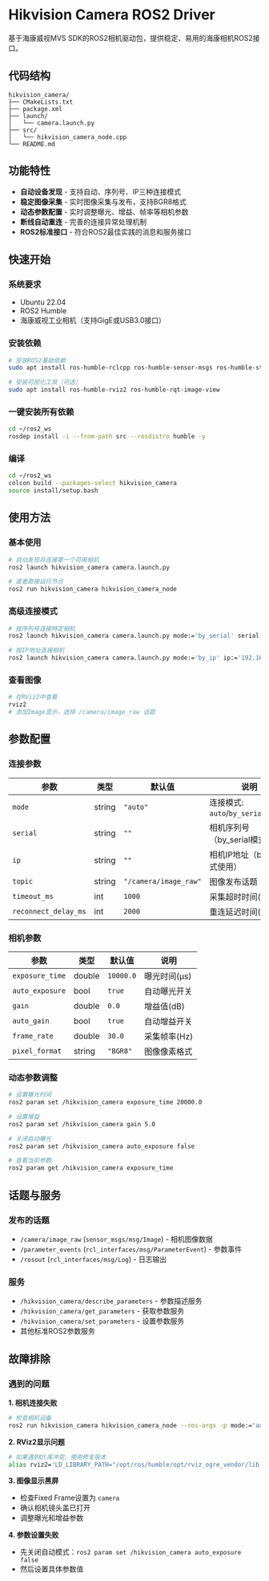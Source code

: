 # Hikvision Camera ROS2 Driver

基于海康威视MVS SDK的ROS2相机驱动包，提供稳定、易用的海康相机ROS2接口。

## 代码结构

```
hikvision_camera/
├── CMakeLists.txt
├── package.xml
├── launch/
│   └── camera.launch.py
├── src/
│   └── hikvision_camera_node.cpp
└── README.md
```

## 功能特性

-  **自动设备发现** - 支持自动、序列号、IP三种连接模式
-  **稳定图像采集** - 实时图像采集与发布，支持BGR8格式
-  **动态参数配置** - 实时调整曝光、增益、帧率等相机参数
-  **断线自动重连** - 完善的连接异常处理机制
-  **ROS2标准接口** - 符合ROS2最佳实践的消息和服务接口

## 快速开始

### 系统要求

- Ubuntu 22.04
- ROS2 Humble
- 海康威视工业相机（支持GigE或USB3.0接口）

### 安装依赖

```bash
# 安装ROS2基础依赖
sudo apt install ros-humble-rclcpp ros-humble-sensor-msgs ros-humble-std-msgs

# 安装可视化工具（可选）
sudo apt install ros-humble-rviz2 ros-humble-rqt-image-view
```

### 一键安装所有依赖

```bash
cd ~/ros2_ws
rosdep install -i --from-path src --rosdistro humble -y
```

### 编译

```bash
cd ~/ros2_ws
colcon build --packages-select hikvision_camera
source install/setup.bash
```

## 使用方法

### 基本使用

```bash
# 自动发现并连接第一个可用相机
ros2 launch hikvision_camera camera.launch.py

# 或者直接运行节点
ros2 run hikvision_camera hikvision_camera_node
```

### 高级连接模式

```bash
# 按序列号连接特定相机
ros2 launch hikvision_camera camera.launch.py mode:='by_serial' serial:='相机序列号'

# 按IP地址连接相机
ros2 launch hikvision_camera camera.launch.py mode:='by_ip' ip:='192.168.1.100'
```

### 查看图像

```bash
# 在RViz2中查看
rviz2
# 添加Image显示，选择 /camera/image_raw 话题
```

## 参数配置

### 连接参数

| 参数                 | 类型   | 默认值                | 说明                                 |
| -------------------- | ------ | --------------------- | ------------------------------------ |
| `mode`               | string | `"auto"`              | 连接模式: `auto`/`by_serial`/`by_ip` |
| `serial`             | string | `""`                  | 相机序列号（by_serial模式使用）      |
| `ip`                 | string | `""`                  | 相机IP地址（by_ip模式使用）          |
| `topic`              | string | `"/camera/image_raw"` | 图像发布话题                         |
| `timeout_ms`         | int    | `1000`                | 采集超时时间(ms)                     |
| `reconnect_delay_ms` | int    | `2000`                | 重连延迟时间(ms)                     |

### 相机参数

| 参数            | 类型   | 默认值    | 说明         |
| --------------- | ------ | --------- | ------------ |
| `exposure_time` | double | `10000.0` | 曝光时间(μs) |
| `auto_exposure` | bool   | `true`    | 自动曝光开关 |
| `gain`          | double | `0.0`     | 增益值(dB)   |
| `auto_gain`     | bool   | `true`    | 自动增益开关 |
| `frame_rate`    | double | `30.0`    | 采集帧率(Hz) |
| `pixel_format`  | string | `"BGR8"`  | 图像像素格式 |

### 动态参数调整

```bash
# 设置曝光时间
ros2 param set /hikvision_camera exposure_time 20000.0

# 设置增益
ros2 param set /hikvision_camera gain 5.0

# 关闭自动曝光
ros2 param set /hikvision_camera auto_exposure false

# 查看当前参数
ros2 param get /hikvision_camera exposure_time
```

## 话题与服务

### 发布的话题

- `/camera/image_raw` (`sensor_msgs/msg/Image`) - 相机图像数据
- `/parameter_events` (`rcl_interfaces/msg/ParameterEvent`) - 参数事件
- `/rosout` (`rcl_interfaces/msg/Log`) - 日志输出

### 服务

- `/hikvision_camera/describe_parameters` - 参数描述服务
- `/hikvision_camera/get_parameters` - 获取参数服务
- `/hikvision_camera/set_parameters` - 设置参数服务
- 其他标准ROS2参数服务

## 故障排除

### 遇到的问题

**1. 相机连接失败**
```bash
# 检查相机设备
ros2 run hikvision_camera hikvision_camera_node --ros-args -p mode:="auto"
```

**2. RViz2显示问题**
```bash
# 如果遇到Qt库冲突，使用修复版本
alias rviz2='LD_LIBRARY_PATH="/opt/ros/humble/opt/rviz_ogre_vendor/lib:/opt/ros/humble/lib:/opt/ros/humble/lib/x86_64-linux-gnu:/usr/lib/x86_64-linux-gnu" /opt/ros/humble/lib/rviz2/rviz2'
```

**3. 图像显示黑屏**
- 检查Fixed Frame设置为 `camera`
- 确认相机镜头盖已打开
- 调整曝光和增益参数

**4. 参数设置失败**
- 先关闭自动模式：`ros2 param set /hikvision_camera auto_exposure false`
- 然后设置具体参数值

